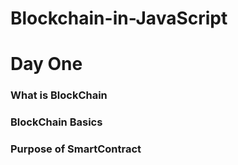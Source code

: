 # Blockchain-in-JavaScript
<h1>Day One</h1>
<h3>What is BlockChain</h3>
<h3> BlockChain Basics</h3>
<p></p>
<h3>Purpose of SmartContract</h3>
<p></p>

<!--One Hundred Days Blockchain Challenge-->